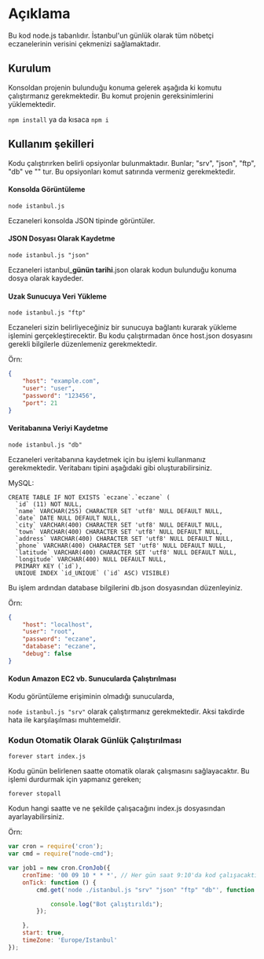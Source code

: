 # Açıklama

Bu kod node.js tabanlıdır. İstanbul'un günlük olarak tüm nöbetçi eczanelerinin verisini çekmenizi sağlamaktadır.

## Kurulum

Konsoldan projenin bulunduğu konuma gelerek aşağıda ki komutu çalıştırmanız gerekmektedir. Bu komut projenin gereksinimlerini yüklemektedir.

`npm install` ya da kısaca `npm i`

## Kullanım şekilleri

Kodu çalıştırırken belirli opsiyonlar bulunmaktadır. Bunlar; "srv", "json", "ftp", "db" ve "" tur. Bu opsiyonları komut satırında vermeniz gerekmektedir.

#### Konsolda Görüntüleme

`node istanbul.js`

Eczaneleri konsolda JSON tipinde görüntüler.

#### JSON Dosyası Olarak Kaydetme

`node istanbul.js "json"`

Eczaneleri istanbul_**günün tarihi**.json olarak kodun bulunduğu konuma dosya olarak kaydeder.

#### Uzak Sunucuya Veri Yükleme

`node istanbul.js "ftp"`

Eczaneleri sizin belirliyeceğiniz bir sunucuya bağlantı kurarak yükleme işlemini gerçekleştirecektir.
Bu kodu çalıştırmadan önce host.json dosyasını gerekli bilgilerle düzenlemeniz gerekmektedir.

Örn:

```json
{
    "host": "example.com",
    "user": "user",
    "password": "123456",
    "port": 21
}
```

#### Veritabanına Veriyi Kaydetme

`node istanbul.js "db"`

Eczaneleri veritabanına kaydetmek için bu işlemi kullanmanız gerekmektedir. Veritabanı tipini aşağıdaki gibi oluşturabilirsiniz.

MySQL:

```mysql
CREATE TABLE IF NOT EXISTS `eczane`.`eczane` (
  `id` (11) NOT NULL,
  `name` VARCHAR(255) CHARACTER SET 'utf8' NULL DEFAULT NULL,
  `date` DATE NULL DEFAULT NULL,
  `city` VARCHAR(400) CHARACTER SET 'utf8' NULL DEFAULT NULL,
  `town` VARCHAR(400) CHARACTER SET 'utf8' NULL DEFAULT NULL,
  `address` VARCHAR(400) CHARACTER SET 'utf8' NULL DEFAULT NULL,
  `phone` VARCHAR(400) CHARACTER SET 'utf8' NULL DEFAULT NULL,
  `latitude` VARCHAR(400) CHARACTER SET 'utf8' NULL DEFAULT NULL,
  `longitude` VARCHAR(400) NULL DEFAULT NULL,
  PRIMARY KEY (`id`),
  UNIQUE INDEX `id_UNIQUE` (`id` ASC) VISIBLE)
```

Bu işlem ardından database bilgilerini db.json dosyasından düzenleyiniz.

Örn: 

```json
{
    "host": "localhost",
    "user": "root",
    "password": "eczane",
    "database": "eczane",
    "debug": false
}
```

#### Kodun Amazon EC2 vb. Sunucularda Çalıştırılması

Kodu görüntüleme erişiminin olmadığı sunucularda,

`node istanbul.js "srv"` olarak çalıştırmanız gerekmektedir. Aksi takdirde hata ile karşılaşılması muhtemeldir.


### Kodun Otomatik Olarak Günlük Çalıştırılması

`forever start index.js`

Kodu günün belirlenen saatte otomatik olarak çalışmasını sağlayacaktır. Bu işlemi durdurmak için yapmanız gereken;

`forever stopall`

Kodun hangi saatte ve ne şekilde çalışacağını index.js dosyasından ayarlayabilirsiniz.

Örn:

```javascript
var cron = require('cron');
var cmd = require("node-cmd");

var job1 = new cron.CronJob({
    cronTime: '00 09 10 * * *', // Her gün saat 9:10'da kod çalışacaktır.
    onTick: function () {
        cmd.get('node ./istanbul.js "srv" "json" "ftp" "db"', function (err, data, stderr) { // Çalışma tipi "srv" "json" "ftp" "db"

            console.log("Bot çalıştırıldı");
        });

    },
    start: true,
    timeZone: 'Europe/Istanbul'
});
```






